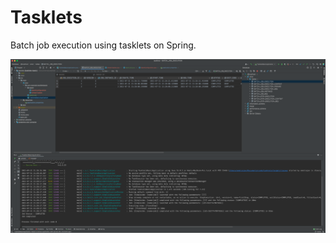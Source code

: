 # Tasklets

Batch job execution using tasklets on Spring.

![screenshot](https://raw.githubusercontent.com/amalrajan/tasklets/master/src/main/resources/img/ss.png)


